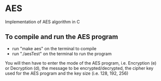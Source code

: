 # AES
Implementation of AES algorithm in C

## To compile and run the AES program

 - run "make aes" on the terminal to compile
 - run "./aesTest" on the terminal to run the program
 
You will then have to enter the mode of the AES program, i.e. Encryption (e) or Decryption (d), the message to be encrypted/decrypted, the cipher key used for the AES program and the key size (i.e. 128, 192, 256)

